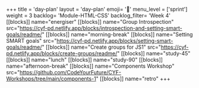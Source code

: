 +++
title = 'day-plan'
layout = 'day-plan'
emoji= '📝'
menu_level = ['sprint']
weight = 3
backlog= 'Module-HTML-CSS'
backlog_filter= 'Week 4'
[[blocks]]
name="energiser"
[[blocks]]
name="Group Introspection"
src="https://cyf-pd.netlify.app/blocks/introspection-and-setting-smart-goals/readme/"
[[blocks]]
name="morning-break"
[[blocks]]
name="Setting SMART goals"
src="https://cyf-pd.netlify.app/blocks/setting-smart-goals/readme/"
[[blocks]]
name="Create groups for JS1"
src="https://cyf-pd.netlify.app/blocks/create-groups/readme/"
[[blocks]]
name="study-45"
[[blocks]]
name="lunch"
[[blocks]]
name="study-90"
[[blocks]]
name="afternoon-break"
[[blocks]]
name="Components Workshop"
src="https://github.com/CodeYourFuture/CYF-Workshops/tree/main/components-1"
[[blocks]]
name="retro"
+++
